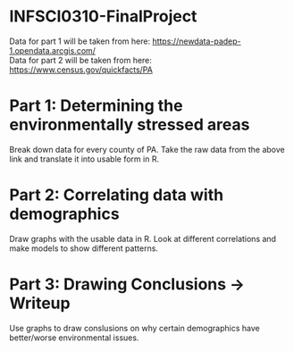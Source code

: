 # INFSCI0310-FinalProject

Data for part 1 will be taken from here: https://newdata-padep-1.opendata.arcgis.com/<br/>
Data for part 2 will be taken from here: https://www.census.gov/quickfacts/PA

# Part 1: Determining the environmentally stressed areas
Break down data for every county of PA. Take the raw data from the above link and translate it into usable form in R.

# Part 2: Correlating data with demographics
Draw graphs with the usable data in R. Look at different correlations and make models to show different patterns.

# Part 3: Drawing Conclusions -> Writeup
Use graphs to draw conslusions on why certain demographics have better/worse environmental issues.
